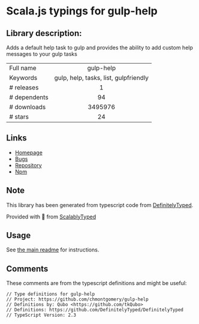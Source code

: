 
# Scala.js typings for gulp-help


## Library description:
Adds a default help task to gulp and provides the ability to add custom help messages to your gulp tasks

|                    |                 |
| ------------------ | :-------------: |
| Full name          | gulp-help |
| Keywords           | gulp, help, tasks, list, gulpfriendly |
| # releases         | 1 |
| # dependents       | 94 |
| # downloads        | 3495976 |
| # stars            | 24 |

## Links
- [Homepage](https://github.com/chmontgomery/gulp-help#readme)
- [Bugs](https://github.com/chmontgomery/gulp-help/issues)
- [Repository](https://github.com/chmontgomery/gulp-help)
- [Npm](https://www.npmjs.com/package/gulp-help)
    


## Note
This library has been generated from typescript code from [DefinitelyTyped](https://definitelytyped.org).

Provided with :purple_heart: from [ScalablyTyped](https://github.com/oyvindberg/ScalablyTyped)

## Usage
See [the main readme](../../readme.md) for instructions.

## Comments

These comments are from the typescript definitions and might be useful:
```
// Type definitions for gulp-help
// Project: https://github.com/chmontgomery/gulp-help
// Definitions by: Qubo <https://github.com/tkQubo>
// Definitions: https://github.com/DefinitelyTyped/DefinitelyTyped
// TypeScript Version: 2.3

```


